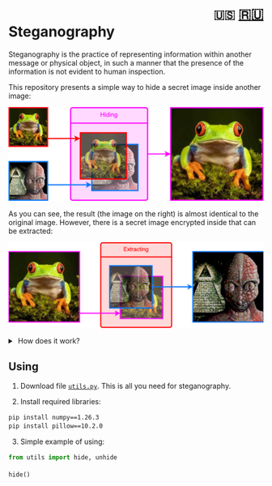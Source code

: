 <h1><div align="right">
<code>🇺🇸</code> 
<a href="README-RU.md">🇷🇺</a>
</div>
Steganography
</h1>

Steganography is the practice of representing information within another message or physical object, in such a manner that the presence of the information is not evident to human inspection.

This repository presents a simple way to hide a secret image inside another image:

![hiding](assets/EN_hiding.png)

As you can see, the result (the image on the right) is almost identical to the original image. However, there is a secret image encrypted inside that can be extracted:

![unhiding](assets/EN_unhiding.png)

<details>
<summary>&nbsp;How does it work?</summary>
<blockquote></blockquote>
<blockquote>
sd
</blockquote>
</details>

## Using

1. Download file [`utils.py`](utils.py). This is all you need for steganography.

2. Install required libraries:
```bash
pip install numpy==1.26.3
pip install pillow==10.2.0
```


3. Simple example of using:
```Python
from utils import hide, unhide

hide()
```
